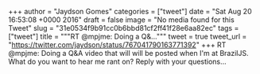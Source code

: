 
+++
author = "Jaydson Gomes"
categories = ["tweet"]
date = "Sat Aug 20 16:53:08 +0000 2016"
draft = false
image = "No media found for this Tweet"
slug = "31e0534f9b91cc0b6bbd81cf2ff41f28e6aa82ec"
tags = ["tweet"]
title = """RT @mpjme: Doing a Q&amp;..."""
tweet = true
tweet_url = "https://twitter.com/jaydson/status/767041790163771392"
+++
RT @mpjme: Doing a Q&amp;A video that will will be posted when I'm at BrazilJS. What do you want to hear me rant on? Reply with your questions…

